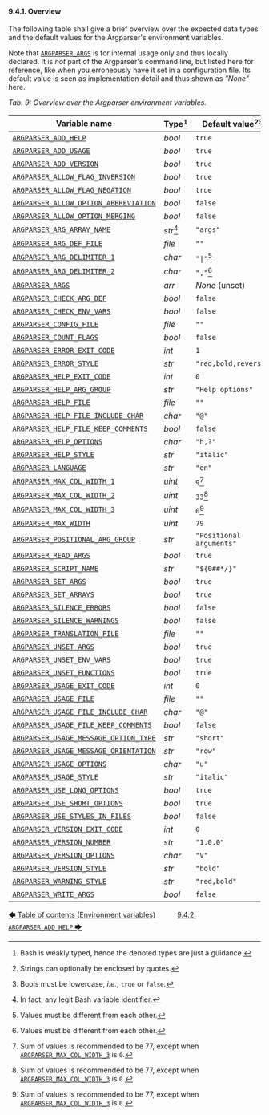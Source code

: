 <!--
###############################################################################
#                                                                             #
# Copyright 2025 Simon Brandt                                                 #
#                                                                             #
# Licensed under the Apache License, Version 2.0 (the "License");             #
# you may not use this file except in compliance with the License.            #
# You may obtain a copy of the License at                                     #
#                                                                             #
#     http://www.apache.org/licenses/LICENSE-2.0                              #
#                                                                             #
# Unless required by applicable law or agreed to in writing, software         #
# distributed under the License is distributed on an "AS IS" BASIS,           #
# WITHOUT WARRANTIES OR CONDITIONS OF ANY KIND, either express or implied.    #
# See the License for the specific language governing permissions and         #
# limitations under the License.                                              #
#                                                                             #
###############################################################################
-->

#### 9.4.1. Overview

The following table shall give a brief overview over the expected data types and the default values for the Argparser's environment variables.

Note that [`ARGPARSER_ARGS`](environment_variables.md#9413-argparser_args) is for internal usage only and thus locally declared. It is *not* part of the Argparser's command line, but listed here for reference, like when you erroneously have it set in a configuration file. Its default value is seen as implementation detail and thus shown as *"None"* here.

<!-- <table caption="Overview over the Argparser environment variables"> -->
*Tab. 9: Overview over the Argparser environment variables.*

| Variable name                                                                      | Type[^14]  | Default value[^15][^16]  |
| ---------------------------------------------------------------------------------- | ---------- | ------------------------ |
| [`ARGPARSER_ADD_HELP`](environment_variables.md#942-argparser_add_help)                                    | *bool*     | `true`                   |
| [`ARGPARSER_ADD_USAGE`](environment_variables.md#943-argparser_add_usage)                                  | *bool*     | `true`                   |
| [`ARGPARSER_ADD_VERSION`](environment_variables.md#944-argparser_add_version)                              | *bool*     | `true`                   |
| [`ARGPARSER_ALLOW_FLAG_INVERSION`](environment_variables.md#945-argparser_allow_flag_inversion)            | *bool*     | `true`                   |
| [`ARGPARSER_ALLOW_FLAG_NEGATION`](environment_variables.md#946-argparser_allow_flag_negation)              | *bool*     | `true`                   |
| [`ARGPARSER_ALLOW_OPTION_ABBREVIATION`](environment_variables.md#947-argparser_allow_option_abbreviation)  | *bool*     | `false`                  |
| [`ARGPARSER_ALLOW_OPTION_MERGING`](environment_variables.md#948-argparser_allow_option_merging)            | *bool*     | `false`                  |
| [`ARGPARSER_ARG_ARRAY_NAME`](environment_variables.md#949-argparser_arg_array_name)                        | *str*[^17] | `"args"`                 |
| [`ARGPARSER_ARG_DEF_FILE`](environment_variables.md#9410-argparser_arg_def_file)                           | *file*     | `""`                     |
| [`ARGPARSER_ARG_DELIMITER_1`](environment_variables.md#9411-argparser_arg_delimiter_1)                     | *char*     | `"\|"`[^18]              |
| [`ARGPARSER_ARG_DELIMITER_2`](environment_variables.md#9412-argparser_arg_delimiter_2)                     | *char*     | `","`[^18]               |
| [`ARGPARSER_ARGS`](environment_variables.md#9413-argparser_args)                                           | *arr*      | *None* (unset)           |
| [`ARGPARSER_CHECK_ARG_DEF`](environment_variables.md#9414-argparser_check_arg_def)                         | *bool*     | `false`                  |
| [`ARGPARSER_CHECK_ENV_VARS`](environment_variables.md#9415-argparser_check_env_vars)                       | *bool*     | `false`                  |
| [`ARGPARSER_CONFIG_FILE`](environment_variables.md#9416-argparser_config_file)                             | *file*     | `""`                     |
| [`ARGPARSER_COUNT_FLAGS`](environment_variables.md#9417-argparser_count_flags)                             | *bool*     | `false`                  |
| [`ARGPARSER_ERROR_EXIT_CODE`](environment_variables.md#9418-argparser_error_exit_code)                     | *int*      | `1`                      |
| [`ARGPARSER_ERROR_STYLE`](environment_variables.md#9419-argparser_error_style)                             | *str*      | `"red,bold,reverse"`     |
| [`ARGPARSER_HELP_EXIT_CODE`](environment_variables.md#9422-argparser_help_exit_code)                       | *int*      | `0`                      |
| [`ARGPARSER_HELP_ARG_GROUP`](environment_variables.md#9420-argparser_help_arg_group)                       | *str*      | `"Help options"`         |
| [`ARGPARSER_HELP_FILE`](environment_variables.md#9423-argparser_help_file)                                 | *file*     | `""`                     |
| [`ARGPARSER_HELP_FILE_INCLUDE_CHAR`](environment_variables.md#9424-argparser_help_file_include_char)       | *char*     | `"@"`                    |
| [`ARGPARSER_HELP_FILE_KEEP_COMMENTS`](environment_variables.md#9425-argparser_help_file_keep_comments)     | *bool*     | `false`                  |
| [`ARGPARSER_HELP_OPTIONS`](environment_variables.md#9426-argparser_help_options)                           | *char*     | `"h,?"`                  |
| [`ARGPARSER_HELP_STYLE`](environment_variables.md#9427-argparser_help_style)                               | *str*      | `"italic"`               |
| [`ARGPARSER_LANGUAGE`](environment_variables.md#9428-argparser_language)                                   | *str*      | `"en"`                   |
| [`ARGPARSER_MAX_COL_WIDTH_1`](environment_variables.md#9429-argparser_max_col_width_1)                     | *uint*     | `9`[^19]                 |
| [`ARGPARSER_MAX_COL_WIDTH_2`](environment_variables.md#9430-argparser_max_col_width_2)                     | *uint*     | `33`[^19]                |
| [`ARGPARSER_MAX_COL_WIDTH_3`](environment_variables.md#9431-argparser_max_col_width_3)                     | *uint*     | `0`[^19]                 |
| [`ARGPARSER_MAX_WIDTH`](environment_variables.md#9432-argparser_max_width)                                 | *uint*     | `79`                     |
| [`ARGPARSER_POSITIONAL_ARG_GROUP`](environment_variables.md#9433-argparser_positional_arg_group)           | *str*      | `"Positional arguments"` |
| [`ARGPARSER_READ_ARGS`](environment_variables.md#9434-argparser_read_args)                                 | *bool*     | `true`                   |
| [`ARGPARSER_SCRIPT_NAME`](environment_variables.md#9435-argparser_script_name)                             | *str*      | `"${0##*/}"`             |
| [`ARGPARSER_SET_ARGS`](environment_variables.md#9436-argparser_set_args)                                   | *bool*     | `true`                   |
| [`ARGPARSER_SET_ARRAYS`](environment_variables.md#9437-argparser_set_arrays)                               | *bool*     | `true`                   |
| [`ARGPARSER_SILENCE_ERRORS`](environment_variables.md#9438-argparser_silence_errors)                       | *bool*     | `false`                  |
| [`ARGPARSER_SILENCE_WARNINGS`](environment_variables.md#9439-argparser_silence_warnings)                   | *bool*     | `false`                  |
| [`ARGPARSER_TRANSLATION_FILE`](environment_variables.md#9440-argparser_translation_file)                   | *file*     | `""`                     |
| [`ARGPARSER_UNSET_ARGS`](environment_variables.md#9441-argparser_unset_args)                               | *bool*     | `true`                   |
| [`ARGPARSER_UNSET_ENV_VARS`](environment_variables.md#9442-argparser_unset_env_vars)                       | *bool*     | `true`                   |
| [`ARGPARSER_UNSET_FUNCTIONS`](environment_variables.md#9443-argparser_unset_functions)                     | *bool*     | `true`                   |
| [`ARGPARSER_USAGE_EXIT_CODE`](environment_variables.md#9444-argparser_usage_exit_code)                     | *int*      | `0`                      |
| [`ARGPARSER_USAGE_FILE`](environment_variables.md#9445-argparser_usage_file)                               | *file*     | `""`                     |
| [`ARGPARSER_USAGE_FILE_INCLUDE_CHAR`](environment_variables.md#9446-argparser_usage_file_include_char)     | *char*     | `"@"`                    |
| [`ARGPARSER_USAGE_FILE_KEEP_COMMENTS`](environment_variables.md#9447-argparser_usage_file_keep_comments)   | *bool*     | `false`                  |
| [`ARGPARSER_USAGE_MESSAGE_OPTION_TYPE`](environment_variables.md#9448-argparser_usage_message_option_type) | *str*      | `"short"`                |
| [`ARGPARSER_USAGE_MESSAGE_ORIENTATION`](environment_variables.md#9449-argparser_usage_message_orientation) | *str*      | `"row"`                  |
| [`ARGPARSER_USAGE_OPTIONS`](environment_variables.md#9450-argparser_usage_options)                         | *char*     | `"u"`                    |
| [`ARGPARSER_USAGE_STYLE`](environment_variables.md#9451-argparser_usage_style)                             | *str*      | `"italic"`               |
| [`ARGPARSER_USE_LONG_OPTIONS`](environment_variables.md#9452-argparser_use_long_options)                   | *bool*     | `true`                   |
| [`ARGPARSER_USE_SHORT_OPTIONS`](environment_variables.md#9453-argparser_use_short_options)                 | *bool*     | `true`                   |
| [`ARGPARSER_USE_STYLES_IN_FILES`](environment_variables.md#9454-argparser_use_styles_in_files)             | *bool*     | `false`                  |
| [`ARGPARSER_VERSION_EXIT_CODE`](environment_variables.md#9455-argparser_version_exit_code)                 | *int*      | `0`                      |
| [`ARGPARSER_VERSION_NUMBER`](environment_variables.md#9456-argparser_version_number)                       | *str*      | `"1.0.0"`                |
| [`ARGPARSER_VERSION_OPTIONS`](environment_variables.md#9457-argparser_version_options)                     | *char*     | `"V"`                    |
| [`ARGPARSER_VERSION_STYLE`](environment_variables.md#9458-argparser_version_style)                         | *str*      | `"bold"`                 |
| [`ARGPARSER_WARNING_STYLE`](environment_variables.md#9459-argparser_warning_style)                         | *str*      | `"red,bold"`             |
| [`ARGPARSER_WRITE_ARGS`](environment_variables.md#9460-argparser_write_args)                               | *bool*     | `false`                  |

[^14]: Bash is weakly typed, hence the denoted types are just a guidance.
[^15]: Strings can optionally be enclosed by quotes.
[^16]: Bools must be lowercase, *i.e.*, `true` or `false`.
[^17]: In fact, any legit Bash variable identifier.
[^18]: Values must be different from each other.
[^19]: Sum of values is recommended to be 77, except when [`ARGPARSER_MAX_COL_WIDTH_3`](environment_variables.md#9431-argparser_max_col_width_3) is `0`.

[&#129092;&nbsp;Table of contents (Environment variables)](toc.md)
&nbsp;&nbsp;&nbsp;&nbsp;&nbsp;&nbsp;&nbsp;&nbsp;&nbsp;&nbsp;[9.4.2. `ARGPARSER_ADD_HELP`&nbsp;&#129094;](environment_variables.md)
